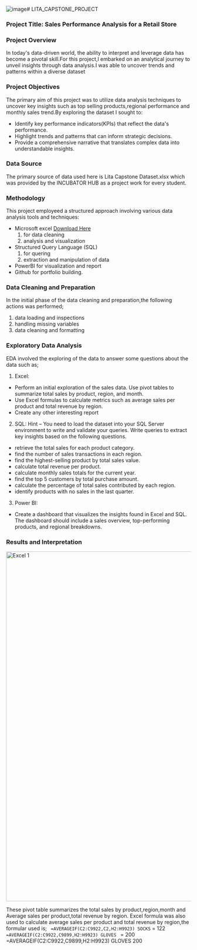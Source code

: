 ![image](https://github.com/user-attachments/assets/20fc42bb-5216-4cd0-8fac-abb33f8a650b)# LITA_CAPSTONE_PROJECT

### Project Title: Sales Performance Analysis for a Retail Store 

### Project Overview

In today's data-driven world, the ability to interpret and leverage data has become a pivotal skill.For this project,I embarked on an analytical journey to unveil insights through data analysis.I was able to uncover trends and patterns within a diverse dataset

### Project Objectives

The primary aim of this project was to utilize data analysis techniques to uncover key insights such as top selling products,regional performance and monthly sales trend.By exploring the dataset I sought to:

- Identify key performance indicators(KPIs) that reflect the data's performance.
- Highlight trends and patterns that can inform strategic decisions.
- Provide a comprehensive narrative that translates complex data into understandable insights.

### Data Source

The primary source of data used here is Lita Capstone Dataset.xlsx which was provided by the INCUBATOR HUB as a project work for every student. 

### Methodology
This project employeed a structured approach involving various data analysis tools and techniques:

 - Microsoft excel  [Download Here](https://www.microsoft.com)
   1. for data cleaning
   2. analysis and visualization
 - Structured Query Language (SQL)
   1. for quering
   2. extraction and manipulation of data
 - PowerBI for visualization and report
 - Github for portfolio building.

### Data Cleaning and Preparation

In the initial phase of the data cleaning and preparation,the following actions was performed;
1. data loading and inspections
2. handling missing variables
3. data cleaning and formatting

### Exploratory Data Analysis
EDA involved the exploring of the data to answer some questions about the data such as;
1. Excel:
- Perform an initial exploration of the sales data. Use pivot tables to summarize
total sales by product, region, and month.
- Use Excel formulas to calculate metrics such as average sales per product and
total revenue by region.
- Create any other interesting report
2. SQL:
Hint – You need to load the dataset into your SQL Server environment to write and
validate your queries.
Write queries to extract key insights based on the following questions.
- retrieve the total sales for each product category.
- find the number of sales transactions in each region.
- find the highest-selling product by total sales value.
- calculate total revenue per product.
- calculate monthly sales totals for the current year.
- find the top 5 customers by total purchase amount.
- calculate the percentage of total sales contributed by each region.
- identify products with no sales in the last quarter.

3. Power BI:
- Create a dashboard that visualizes the insights found in Excel and SQL. The
dashboard should include a sales overview, top-performing products, and
regional breakdowns.

### Results and Interpretation

<img width="952" alt="Excel 1" src="https://github.com/user-attachments/assets/67e7a74a-5d6a-4651-83cf-0bcbb1805b5d">

These pivot table summarizes the total sales by product,region,month and Average sales per product,total revenue by region.
Excel formula was also used to calculate average sales per product  and total revenue by region,the formular used is;
``` =AVERAGEIF(C2:C9922,C2,H2:H9923) SOCKS``` = 122 
```=AVERAGEIF(C2:C9922,C9899,H2:H9923) GLOVES ``` = 200
=AVERAGEIF(C2:C9922,C9899,H2:H9923) GLOVES 200


